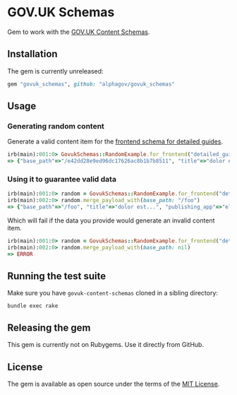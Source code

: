 # GOV.UK Schemas

Gem to work with the [GOV.UK Content Schemas](https://github.com/alphagov/govuk-content-schemas).

## Installation

The gem is currently unreleased:

```ruby
gem "govuk_schemas", github: "alphagov/govuk_schemas"
```

## Usage

### Generating random content


Generate a valid content item for the [frontend schema for detailed guides](...).

```ruby
irb(main):001:0> GovukSchemas::RandomExample.for_frontend("detailed_guide").payload
=> {"base_path"=>"/e42dd28e9ed96dc17626ac8b1b7b8511", "title"=>"dolor est...", "publishing_app"=>"elit"...}
```

### Using it to guarantee valid data

```ruby
irb(main):001:0> random = GovukSchemas::RandomExample.for_frontend("detailed_guide")
irb(main):002:0> random.merge_payload_with(base_path: "/foo")
=> {"base_path"=>"/foo", "title"=>"dolor est...", "publishing_app"=>"elit"...}
```

Which will fail if the data you provide would generate an invalid content item.

```ruby
irb(main):001:0> random = GovukSchemas::RandomExample.for_frontend("detailed_guide")
irb(main):002:0> random.merge_payload_with(base_path: nil)
=> ERROR
```

## Running the test suite

Make sure you have `govuk-content-schemas` cloned in a sibling directory:

```
bundle exec rake
```

## Releasing the gem

This gem is currently not on Rubygems. Use it directly from GitHub.

## License

The gem is available as open source under the terms of the [MIT License](http://opensource.org/licenses/MIT).
